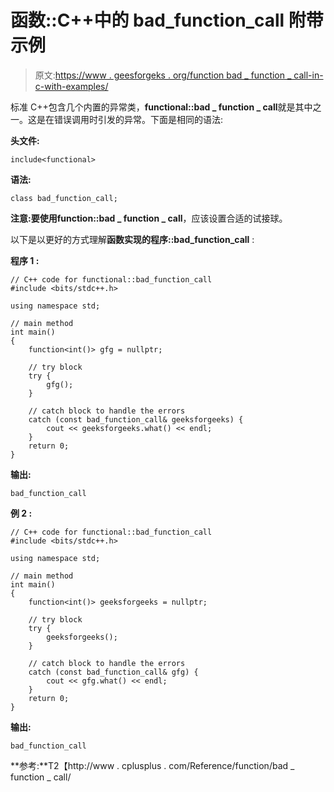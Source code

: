 # 函数::C++中的 bad_function_call 附带示例

> 原文:[https://www . geesforgeks . org/function bad _ function _ call-in-c-with-examples/](https://www.geeksforgeeks.org/functionalbad_function_call-in-c-with-examples/)

标准 C++包含几个内置的异常类，**functional::bad _ function _ call**就是其中之一。这是在错误调用时引发的异常。下面是相同的语法:

**头文件:**

```
include<functional>

```

**语法:**

```
class bad_function_call;

```

**注意:**要使用**function::bad _ function _ call**，应该设置合适的试接球。

以下是以更好的方式理解**函数实现的程序::bad_function_call** :

**程序 1 :**

```
// C++ code for functional::bad_function_call
#include <bits/stdc++.h>

using namespace std;

// main method
int main()
{
    function<int()> gfg = nullptr;

    // try block
    try {
        gfg();
    }

    // catch block to handle the errors
    catch (const bad_function_call& geeksforgeeks) {
        cout << geeksforgeeks.what() << endl;
    }
    return 0;
}
```

**输出:**

```
bad_function_call

```

**例 2 :**

```
// C++ code for functional::bad_function_call
#include <bits/stdc++.h>

using namespace std;

// main method
int main()
{
    function<int()> geeksforgeeks = nullptr;

    // try block
    try {
        geeksforgeeks();
    }

    // catch block to handle the errors
    catch (const bad_function_call& gfg) {
        cout << gfg.what() << endl;
    }
    return 0;
}
```

**输出:**

```
bad_function_call

```

**参考:**T2【http://www . cplusplus . com/Reference/function/bad _ function _ call/